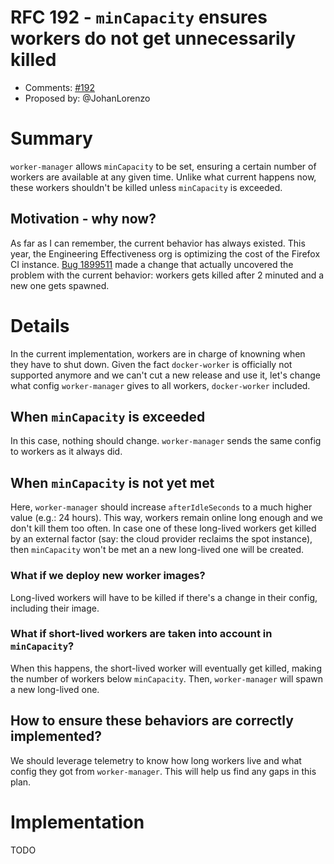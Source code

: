 # RFC 192 - `minCapacity` ensures workers do not get unnecessarily killed
* Comments: [#192](https://github.com/taskcluster/taskcluster-rfcs/pull/192)
* Proposed by: @JohanLorenzo

# Summary

`worker-manager` allows `minCapacity` to be set, ensuring a certain number of workers
are available at any given time. Unlike what current happens now, these workers
shouldn't be killed unless `minCapacity` is exceeded.

## Motivation - why now?

As far as I can remember, the current behavior has always existed. This year, the
Engineering Effectiveness org is optimizing the cost of the Firefox CI instance.
[Bug 1899511](https://bugzilla.mozilla.org/show_bug.cgi?id=1899511) made a change that
actually uncovered the problem with the current behavior: workers gets killed after 2
minuted and a new one gets spawned.


# Details

In the current implementation, workers are in charge of knowning when they have to shut
down. Given the fact `docker-worker` is officially not supported anymore and we can't
cut a new release and use it, let's change what config `worker-manager` gives to all
workers, `docker-worker` included.

## When `minCapacity` is exceeded

In this case, nothing should change. `worker-manager` sends the same config to workers
as it always did.

## When `minCapacity` is not yet met

Here, `worker-manager` should increase `afterIdleSeconds` to a much higher value (e.g.:
24 hours). This way, workers remain online long enough and we don't kill them too often.
In case one of these long-lived workers get killed by an external factor (say: the
cloud provider reclaims the spot instance), then `minCapacity` won't be met an a new
long-lived one will be created.

### What if we deploy new worker images?

Long-lived workers will have to be killed if there's a change in their config, including
their image.

### What if short-lived workers are taken into account in `minCapacity`?

When this happens, the short-lived worker will eventually get killed, making the number
of workers below `minCapacity`. Then, `worker-manager` will spawn a new long-lived one.

## How to ensure these behaviors are correctly implemented?

We should leverage telemetry to know how long workers live and what config they got
from `worker-manager`. This will help us find any gaps in this plan.


# Implementation

TODO
